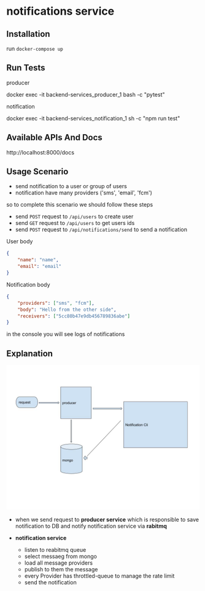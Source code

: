 # notifications service

## Installation

run `docker-compose up`

## Run Tests

producer

docker exec -it backend-services_producer_1 bash -c "pytest"

notification

docker exec -it backend-services_notification_1 sh -c "npm run test"


## Available APIs And Docs

http://localhost:8000/docs

## Usage Scenario

- send notification to a user or group of users
- notification have many providers ('sms', 'email', 'fcm')

so to complete this scenario we should follow these steps

- send `POST` request to  `/api/users` to create user
- send `GET` request to `/api/users` to get users ids
- send `POST` request to  `/api/notifications/send` to send a notification

User body
```json
{
    "name": "name",
    "email": "email"
}
```
Notification body
```json
{
    "providers": ["sms", "fcm"],
    "body": "Hello from the other side",
    "receivers": ["5cc80b47e9db456789836abe"]
}
```

in the console you will see logs of notifications

## Explanation


![alt text](https://github.com/muhammad-habib/Backend-Services/blob/main/chart.jpg?raw=true)



- when we send request to **producer service** which is responsible to save notification to DB and notify notification service via **rabitmq**  


- **notification service**
    - listen to reabitmq queue
    - select messaeg from mongo
    - load all message providers
    - publish to them the message
    - every Provider has throttled-queue to manage the rate limit
    - send the notification
